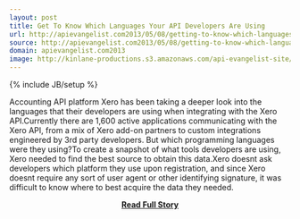 ```yaml
---
layout: post
title: Get To Know Which Languages Your API Developers Are Using
url: http://apievangelist.com2013/05/08/getting-to-know-which-languages-your-api-developers-are-using/
source: http://apievangelist.com2013/05/08/getting-to-know-which-languages-your-api-developers-are-using/
domain: apievangelist.com2013
image: http://kinlane-productions.s3.amazonaws.com/api-evangelist-site/blog/xero-logo.png
---
```

{% include JB/setup %}<p>Accounting API platform Xero has been taking a deeper look into the languages that their developers are using when integrating with the Xero API.Currently there are 1,600 active applications communicating with the Xero API, from a mix of Xero add-on partners to custom integrations engineered by 3rd party developers. But which programming languages were they using?To create a snapshot of what tools developers are using, Xero needed to find the best source to obtain this data.Xero doesnt ask developers which platform they use upon registration, and since Xero doesnt require any sort of user agent or other identifying signature, it was difficult to know where to best acquire the data they needed.</p>
<center><p><a href="http://apievangelist.com2013/05/08/getting-to-know-which-languages-your-api-developers-are-using/" style='padding:25px; font-sze:18px; font-weight: bold;'>Read Full Story</a></p></center>
